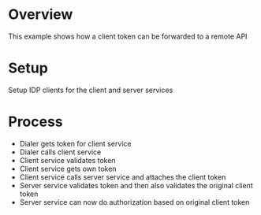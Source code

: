 # Overview
This example shows how a client token can be forwarded to a remote API

# Setup
Setup IDP clients for the client and server services

# Process
* Dialer gets token for client service
* Dialer calls client service
* Client service validates token
* Client service gets own token
* Client service calls server service and attaches the client token
* Server service validates token and then also validates the original client token
* Server service can now do authorization based on original client token